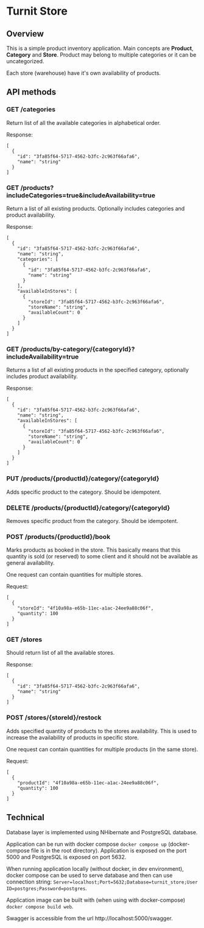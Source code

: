 # Turnit Store

## Overview

This is a simple product inventory application. Main concepts are **Product**, **Category** and **Store**.
Product may belong to multiple categories or it can be uncategorized.

Each store (warehouse) have it's own availability of products.

## API methods

### GET /categories

Return list of all the available categories in alphabetical order.

Response:

```
[
  {
    "id": "3fa85f64-5717-4562-b3fc-2c963f66afa6",
    "name": "string"
  }
]
```

### GET /products?includeCategories=true&includeAvailability=true

Return a list of all existing products. Optionally includes categories and product availability.

Response:

```
[
  {
    "id": "3fa85f64-5717-4562-b3fc-2c963f66afa6",
    "name": "string",
    "categories": [
      {
        "id": "3fa85f64-5717-4562-b3fc-2c963f66afa6",
        "name": "string"
      }
    ],
    "availableInStores": [
      {
        "storeId": "3fa85f64-5717-4562-b3fc-2c963f66afa6",
        "storeName": "string",
        "availableCount": 0
      }
    ]
  }
]
```

### GET /products/by-category/{categoryId}?includeAvailability=true

Returns a list of all existing products in the specified category, optionally includes product availability.

Response:

```
[
  {
    "id": "3fa85f64-5717-4562-b3fc-2c963f66afa6",
    "name": "string",
    "availableInStores": [
      {
        "storeId": "3fa85f64-5717-4562-b3fc-2c963f66afa6",
        "storeName": "string",
        "availableCount": 0
      }
    ]
  }
]
```

### PUT /products/{productId}/category/{categoryId}

Adds specific product to the category. Should be idempotent.

### DELETE /products/{productId}/category/{categoryId}

Removes specific product from the category. Should be idempotent.

### POST /products/{productId}/book

Marks products as booked in the store. This basically means that this quantity is sold (or reserved) to some client
and it should not be available as general availability.

One request can contain quantities for multiple stores.

Request:

```
[
  {
    "storeId": "4f10a98a-e65b-11ec-a1ac-24ee9a88c06f",
    "quantity": 100
  }
]
```

### GET /stores

Should return list of all the available stores.

Response:

```
[
  {
    "id": "3fa85f64-5717-4562-b3fc-2c963f66afa6",
    "name": "string"
  }
]
```

### POST /stores/{storeId}/restock

Adds specified quantity of products to the stores availability.
This is used to increase the availability of products in specific store.

One request can contain quantities for multiple products (in the same store).

Request:

```
[
  {
    "productId": "4f10a98a-e65b-11ec-a1ac-24ee9a88c06f",
    "quantity": 100
  }
]
```

## Technical

Database layer is implemented using NHibernate and PostgreSQL database.

Application can be run with docker compose `docker compose up` (docker-compose file is in the root directory).
Application is exposed on the port 5000 and PostgreSQL is exposed on port 5632.

When running application locally (without docker, in dev environment),
docker compose can be used to serve database and then can use connection string:
`Server=localhost;Port=5632;Database=turnit_store;User ID=postgres;Password=postgres`.

Application image can be built with (when using with docker-compose) `docker compose build web`.

Swagger is accessible from the url http://localhost:5000/swagger.